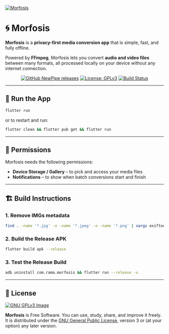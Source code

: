 [![Morfosis](https://rama-o.github.io/img/preview-morfosis.webp)](https://morfosis-o.github.io)

# 🌀 Morfosis

**Morfosis** is a **privacy-first media conversion app** that is simple, fast, and fully offline.

Powered by **FFmpeg**, Morfosis lets you convert **audio and video files** between many formats, all processed locally on your device without any internet connection.

<p align="center">
<a href="https://github.com/rama-o/morfosis/releases"><img alt="GitHub NewPipe releases" src="https://img.shields.io/github/release/rama-o/morfosis.svg" ></a>
<a href="https://www.gnu.org/licenses/gpl-3.0"><img alt="License: GPLv3" src="https://img.shields.io/badge/License-GPL%20v3-blue.svg"></a>
<a href="https://github.com/rama-o/morfosis/actions"><img alt="Build Status" src="https://github.com/rama-o/morfosis/actions/workflows/test.yml/badge.svg?branch=main&event=push"></a>
</p>

---

## 🚀 Run the App

```bash
flutter run
```

or to restart and run:

```bash
flutter clean && flutter pub get && flutter run
```

---

## 🔐 Permissions

Morfosis needs the following permissions:

* **Device Storage / Gallery** – to pick and access your media files
* **Notifications** – to show when batch conversions start and finish

---

## 🏗️ Build Instructions

### 1. Remove IMGs metadata

```bash
find . -name '*.jpg' -o -name '*.jpeg' -o -name '*.png' | xargs exiftool -all= -overwrite_original

```

### 2. Build the Release APK

```bash
flutter build apk --release
```

### 3. Test the Release Build

```bash
adb uninstall com.rama.morfosis && flutter run --release -v
```

---

## 🧾 License

[![GNU GPLv3 Image](https://www.gnu.org/graphics/gplv3-127x51.png)](https://www.gnu.org/licenses/gpl-3.0.en.html)

**Morfosis** is Free Software. You can use, study, share, and improve it freely.
It is distributed under the [GNU General Public License](https://www.gnu.org/licenses/gpl.html), version 3 or (at your option) any later version.